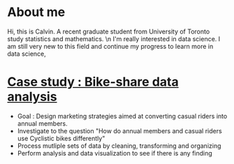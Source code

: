 # About me

Hi, this is Calvin. A recent graduate student from University of Toronto study statistics and mathematics. \n
I'm really interested in data science. I am still very new to this field and continue my progress to learn more in data science,

# [Case study : Bike-share data analysis](https://github.com/CaIvin-Chiu/Bike-share-data-analysis)
* Goal : Design marketing strategies aimed at converting casual riders into annual members.
* Investigate to the question "How do annual members and casual riders use Cyclistic bikes differently"
* Process mutliple sets of data by cleaning, transforming and organizing
* Perform analysis and data visualization to see if there is any finding
